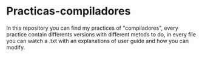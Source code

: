 # Practicas-compiladores

In this repository you can find my practices of "compiladores", every practice contain differents versions with different metods to do, in every file you can watch a .txt with an explanations of user guide and how you can modify.
